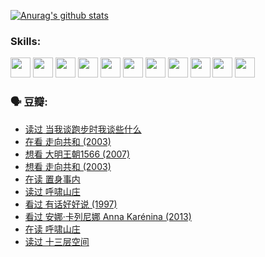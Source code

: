 
[![Anurag's github stats](https://github-readme-stats.vercel.app/api?username=w940853815)](https://github.com/anuraghazra/github-readme-stats)

### Skills:

<code><img height="32" src="https://cdn.jsdelivr.net/npm/simple-icons@v5/icons/python.svg"></code>
<code><img height="32" src="https://cdn.jsdelivr.net/npm/simple-icons@v5/icons/javascript.svg"></code>
<code><img height="32" src="https://cdn.jsdelivr.net/npm/simple-icons@v5/icons/django.svg"></code>
<code><img height="32" src="https://cdn.jsdelivr.net/npm/simple-icons@v5/icons/flask.svg"></code>
<code><img height="32" src="https://cdn.jsdelivr.net/npm/simple-icons@v5/icons/vuetify.svg"></code>
<code><img height="32" src="https://cdn.jsdelivr.net/npm/simple-icons@v5/icons/git.svg"></code>
<code><img height="32" src="https://cdn.jsdelivr.net/npm/simple-icons@v5/icons/docker.svg"></code>
<code><img height="32" src="https://cdn.jsdelivr.net/npm/simple-icons@v5/icons/postgresql.svg"></code>
<code><img height="32" src="https://cdn.jsdelivr.net/npm/simple-icons@v5/icons/elasticsearch.svg"></code>
<code><img height="32" src="https://cdn.jsdelivr.net/npm/simple-icons@v5/icons/macos.svg"></code>
<code><img height="32" src="https://cdn.jsdelivr.net/npm/simple-icons@v5/icons/linux.svg"></code>

### 🗣 豆瓣:

<!-- DOUBAN-ACTIVITIES:START -->
- [读过 当我谈跑步时我谈些什么](https://www.douban.com/people/136069238/status/3715422296/?_i=42141133)
- [在看 走向共和‎ (2003)](https://www.douban.com/people/136069238/status/3711470443/?_i=42141133)
- [想看 大明王朝1566‎ (2007)](https://www.douban.com/people/136069238/status/3710980213/?_i=42141133)
- [想看 走向共和‎ (2003)](https://www.douban.com/people/136069238/status/3710980002/?_i=42141133)
- [在读 置身事内](https://www.douban.com/people/136069238/status/3710472151/?_i=42141133)
- [读过 呼啸山庄](https://www.douban.com/people/136069238/status/3710470617/?_i=42141133)
- [看过 有话好好说‎ (1997)](https://www.douban.com/people/136069238/status/3709833172/?_i=42141133)
- [看过 安娜·卡列尼娜 Anna Karénina‎ (2013)](https://www.douban.com/people/136069238/status/3708942010/?_i=42141133)
- [在读 呼啸山庄](https://www.douban.com/people/136069238/status/3701626992/?_i=42141133)
- [读过 十三层空间](https://www.douban.com/people/136069238/status/3700755247/?_i=42141133)
<!-- DOUBAN-ACTIVITIES:END -->
<!--
**w940853815/w940853815** is a ✨ _special_ ✨ repository because its `README.md` (this file) appears on your GitHub profile.

Here are some ideas to get you started:

- 🔭 I’m currently working on ...
- 🌱 I’m currently learning ...
- 👯 I’m looking to collaborate on ...
- 🤔 I’m looking for help with ...
- 💬 Ask me about ...
- 📫 How to reach me: ...
- 😄 Pronouns: ...
- ⚡ Fun fact: ...
-->
